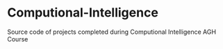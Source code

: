 # Computional-Intelligence
Source code of projects completed during Computional Intelligence AGH Course
